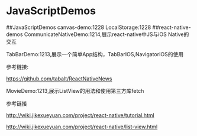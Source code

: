 # JavaScriptDemos

##JavaScriptDemos
canvas-demo:1228
LocalStorage:1228
##react-native-demos
CommunicateNativeDemo:1214,展示react-native中JS与iOS Native的交互


TabBarDemo:1213,展示一个简单App结构，TabBarIOS,NavigatorIOS的使用

参考链接:

https://github.com/tabalt/ReactNativeNews

MovieDemo:1213,展示ListView的用法和使用第三方库fetch

参考链接

http://wiki.jikexueyuan.com/project/react-native/tutorial.html

http://wiki.jikexueyuan.com/project/react-native/list-view.html 

